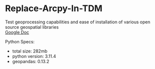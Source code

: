 # Replace-Arcpy-In-TDM
Test geoprocessing capabilities and ease of installation of various open source geospatial libraries  
[Google Doc](https://docs.google.com/document/d/16XUgkz5OroLOAmgGHT_PwiNV_CMalpZPnYkRi0-Dsyg/edit#)


Python Specs:  
- total size: 282mb  
- python version: 3.11.4  
- geopandas: 0.13.2  
